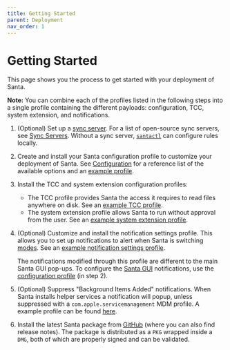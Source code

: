 ```yaml
---
title: Getting Started
parent: Deployment
nav_order: 1
---
```


# Getting Started

This page shows you the process to get started with your deployment of Santa.

**Note:** You can combine each of the profiles listed in the following steps into a single profile containing the different payloads: configuration, TCC, system extension, and notifications.

1. (Optional) Set up a [sync server](../introduction/syncing-overview.md). For a list of open-source sync servers, see [Sync Servers](sync-servers.md). Without a sync server, [`santactl`](../binaries/santactl.md) can configure rules locally.

1. Create and install your Santa configuration profile to customize your deployment of Santa. See [Configuration](configuration.md) for a reference list of the available options and an [example profile](https://northpole.dev/deployment/com.northpolesec.santa.example.mobileconfig).
1. Install the TCC and system extension configuration profiles:

    - The TCC profile provides Santa the access it requires to read files anywhere on disk. See an [example TCC profile](https://github.com/northpolesec/santa/blob/main/docs/deployment/tcc.configuration-profile-policy.santa.example.mobileconfig).
    - The system extension profile allows Santa to run without approval from the user. See an [example system extension profile](https://github.com/northpolesec/santa/blob/main/docs/deployment/system-extension-policy.santa.example.mobileconfig).

1. (Optional) Customize and install the notification settings profile. This allows you to set up notifications to alert when Santa is switching [modes](../concepts/mode.md). See an [example notification settings profile](https://github.com/northpolesec/santa/blob/main/docs/deployment/notificationsettings.santa.example.mobileconfig).

    The notifications modified through this profile are different to the main Santa GUI pop-ups. To configure the [Santa GUI](../binaries/santa-gui.md) notifications, use the [configuration profile](configuration.md) (in step 2).

1. (Optional) Suppress "Background Items Added" notifications. When Santa installs helper services a notification will popup, unless suppressed with a `com.apple.servicemanagement` MDM profile. A example profile can be found [here](./servicemanagement.santa.example.mobileconfig).

1. Install the latest Santa package from [GitHub](https://github.com/northpolesec/santa/releases) (where you can also find release notes). The package is distributed as a `PKG` wrapped inside a `DMG`, both of which are properly signed and can be validated.
